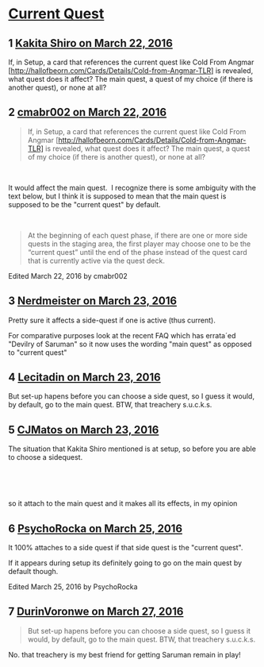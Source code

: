 # [Current Quest](https://community.fantasyflightgames.com/topic/206403-current-quest/)

## 1 [Kakita Shiro on March 22, 2016](https://community.fantasyflightgames.com/topic/206403-current-quest/?do=findComment&comment=2118256)

If, in Setup, a card that references the current quest like Cold From Angmar [http://hallofbeorn.com/Cards/Details/Cold-from-Angmar-TLR] is revealed, what quest does it affect? The main quest, a quest of my choice (if there is another quest), or none at all?

## 2 [cmabr002 on March 22, 2016](https://community.fantasyflightgames.com/topic/206403-current-quest/?do=findComment&comment=2118271)

> If, in Setup, a card that references the current quest like Cold From Angmar [http://hallofbeorn.com/Cards/Details/Cold-from-Angmar-TLR] is revealed, what quest does it affect? The main quest, a quest of my choice (if there is another quest), or none at all?

 

It would affect the main quest.  I recognize there is some ambiguity with the text below, but I think it is supposed to mean that the main quest is supposed to be the "current quest" by default. 

 

> At the beginning of each quest phase, if there are one or more side quests in the staging area, the first player may choose one to be the “current quest” until the end of the phase instead of the quest card that is currently active via the quest deck.

Edited March 22, 2016 by cmabr002

## 3 [Nerdmeister on March 23, 2016](https://community.fantasyflightgames.com/topic/206403-current-quest/?do=findComment&comment=2119922)

Pretty sure it affects a side-quest if one is active (thus current).

For comparative purposes look at the recent FAQ which has errata´ed "Devilry of Saruman" so it now uses the wording "main quest" as opposed to "current quest" 

## 4 [Lecitadin on March 23, 2016](https://community.fantasyflightgames.com/topic/206403-current-quest/?do=findComment&comment=2120006)

But set-up hapens before you can choose a side quest, so I guess it would, by default, go to the main quest. BTW, that treachery s.u.c.k.s.

## 5 [CJMatos on March 23, 2016](https://community.fantasyflightgames.com/topic/206403-current-quest/?do=findComment&comment=2121264)

The situation that Kakita Shiro mentioned is at setup, so before you are able to choose a sidequest.

 

 

so it attach to the main quest and it makes all its effects, in my opinion

## 6 [PsychoRocka on March 25, 2016](https://community.fantasyflightgames.com/topic/206403-current-quest/?do=findComment&comment=2124124)

It 100% attaches to a side quest if that side quest is the "current quest".

If it appears during setup its definitely going to go on the main quest by default though.

Edited March 25, 2016 by PsychoRocka

## 7 [DurinVoronwe on March 27, 2016](https://community.fantasyflightgames.com/topic/206403-current-quest/?do=findComment&comment=2126967)

> But set-up hapens before you can choose a side quest, so I guess it would, by default, go to the main quest. BTW, that treachery s.u.c.k.s.

No. that treachery is my best friend for getting Saruman remain in play!


